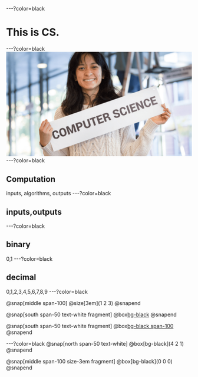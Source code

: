 ---?color=black
# This is CS.
---?color=black
![](assets/CS_bg.png)
---?color=black
## Computation
inputs, algorithms, outputs
---?color=black
## inputs,outputs
---?color=black
## binary
0,1
---?color=black
## decimal
0,1,2,3,4,5,6,7,8,9
---?color=black

@snap[middle span-100]
@size[3em](1   2   3)
@snapend

@snap[south span-50 text-white fragment]
@box[bg-black](100x1+10x2+1x3)
@snapend

@snap[south span-50 text-white fragment]
@box[bg-black span-100](100+20+3)
@snapend

---?color=black
@snap[north span-50 text-white]
@box[bg-black](4  2  1)
@snapend

@snap[middle span-100 size-3em fragment]
@box[bg-black](0  0  0)
@snapend
